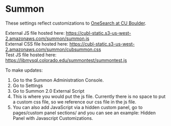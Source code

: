 # Summon
These settings reflect customizations to <a href="https://ucblibraries.summon.serialssolutions.com/#!/search?ho=t&l=en&q=">OneSearch at CU Boulder</a>.

External JS file hosted here: https://cubl-static.s3-us-west-2.amazonaws.com/summon/summon.js<br>
External CSS file hosted here: https://cubl-static.s3-us-west-2.amazonaws.com/summon/cubsummon.css<br>
Test JS file hosted here: https://libmysql.colorado.edu/summontest/summontest.js<br>

To make updates:
<ol><li>Go to the Summon Administration Console.</li>
<li>Go to Settings</li>
<li>Go to Summon 2.0 External Script</li>
<li>This is where you would put the js file. Currently there is no space to put a custom css file, so we reference our css file in the js file.</li>
<li>You can also add JavaScript via a hidden custom panel, go to pages/custom panel sections/ and you can see an example: Hidden Panel with Javascript Customizations.</li></ol>
